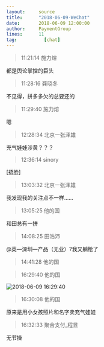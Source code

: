 ```yaml
---
layout:     source 
title:      "2018-06-09-WeChat"
date:       2018-06-09 12:00:00
author:     PaymentGroup
lines:      11 
tag:		  [chat]
---
```

> 11:21:14  施力熔  
   
都是舆论掌控的巨头  
   
> 11:28:16  龚晓冬  
   
不见得，拼多多欠的总要还的  
   
> 11:29:40  施力熔  
   
嗯  
   
> 12:28:34  北京一张泽雄  
   
充气娃娃涉黄？？？  
   
> 12:36:14  sinory  
   
[捂脸]  
   
> 13:03:32  北京一张泽雄  
   
我发现我的关注点不一样……  
   
> 13:05:25  他的国  
   
和田总有一拼  
   
> 14:08:25  田浩沛  
   
@英—深圳—产品（无业）?我又躺枪了  
   
> 14:41:28  他的国  
   
  
   
> 16:29:40  他的国  
   
![2018-06-09 16:29:40](http://static.cocolian.cn/img/201806/20180609_162940.png) 
   
> 16:30:08  他的国  
   
原来是用小女孩照片和名字卖充气娃娃  
   
> 16:32:33  聚合支付_程昱  
   
无节操  
   
